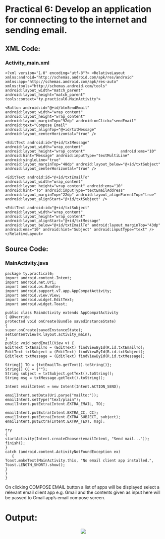 # Practical 6: Develop an application for connecting to the internet and sending email. 

## XML Code: 
### Activity_main.xml

    <?xml version="1.0" encoding="utf-8"?> <RelativeLayout xmlns:android="http://schemas.android.com/apk/res/android"               xmlns:app="http://schemas.android.com/apk/res-auto" xmlns:tools="http://schemas.android.com/tools"                           android:layout_width="match_parent" android:layout_height="match_parent" tools:context="ty.practical6.MainActivity">

    <Button android:id="@+id/btnSendEmail" android:layout_width="wrap_content" android:layout_height="wrap_content"                 android:layout_marginTop="92dp" android:onClick="sendEmail" android:text="Compose Email"                                     android:layout_alignTop="@+id/txtMessage" android:layout_centerHorizontal="true" />

    <EditText android:id="@+id/txtMessage" android:layout_width="wrap_content" android:layout_height="wrap_content"                android:ems="10" android:hint="Message" android:inputType="textMultiLine" android:singleLine="true"                          android:layout_marginTop="48dp" android:layout_below="@+id/txtSubject"                                                                                                                             
    android:layout_centerHorizontal="true" />

    <EditText android:id="@+id/txtEmailTo" android:layout_width="wrap_content" android:layout_height="wrap_content" android:ems="10" android:hint="To" android:inputType="textEmailAddress" android:layout_marginTop="22dp" android:layout_alignParentTop="true" android:layout_alignStart="@+id/txtSubject" />

    <EditText android:id="@+id/txtSubject" android:layout_width="wrap_content" android:layout_height="wrap_content" android:layout_alignStart="@+id/txtMessage" android:layout_below="@+id/txtEmailTo" android:layout_marginTop="43dp" android:ems="10" android:hint="Subject" android:inputType="text" /> 
    </RelativeLayout>


## Source Code: 
### MainActivity.java

    package ty.practical6; 
    import android.content.Intent; 
    import android.net.Uri; 
    import android.os.Bundle; 
    import android.support.v7.app.AppCompatActivity;
    import android.view.View; 
    import android.widget.EditText; 
    import android.widget.Toast;

    public class MainActivity extends AppCompatActivity 
    { @Override 
    protected void onCreate(Bundle savedInstanceState) 
    { 
    super.onCreate(savedInstanceState); 
    setContentView(R.layout.activity_main); 
    }
    public void sendEmail(View v) {
    EditText txtEmailTo = (EditText) findViewById(R.id.txtEmailTo); 
    EditText txtSubject = (EditText) findViewById(R.id.txtSubject); 
    EditText txtMessage = (EditText) findViewById(R.id.txtMessage);
    
    String[] TO = {txtEmailTo.getText().toString()}; 
    String[] CC = {""}; 
    String subject = txtSubject.getText().toString();
    String msg = txtMessage.getText().toString();

    Intent emailIntent = new Intent(Intent.ACTION_SEND);
    
    emailIntent.setData(Uri.parse("mailto:")); 
    emailIntent.setType("text/plain"); 
    emailIntent.putExtra(Intent.EXTRA_EMAIL, TO);

    emailIntent.putExtra(Intent.EXTRA_CC, CC); 
    emailIntent.putExtra(Intent.EXTRA_SUBJECT, subject); 
    emailIntent.putExtra(Intent.EXTRA_TEXT, msg);

    try 
    { 
    startActivity(Intent.createChooser(emailIntent, "Send mail...")); 
    finish(); 
    }
    catch (android.content.ActivityNotFoundException ex) 
       { 
    Toast.makeText(MainActivity.this, "No email client app installed.", Toast.LENGTH_SHORT).show(); 
    }
    } 
    }
    
On clicking COMPOSE EMAIL button a list of apps will be displayed select a relevant email client app e.g. Gmail and the contents given as input here will be passed to Gmail app’s email compose screen.

# Output:
<p align="center">
<img src="https://github.com/saksham148/M_A_D/blob/master/o6.PNG?raw=true" />
</p>



